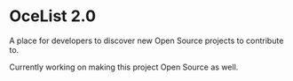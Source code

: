# OceList 2.0
A place for developers to discover new Open Source projects to contribute to.

Currently working on making this project Open Source as well.
